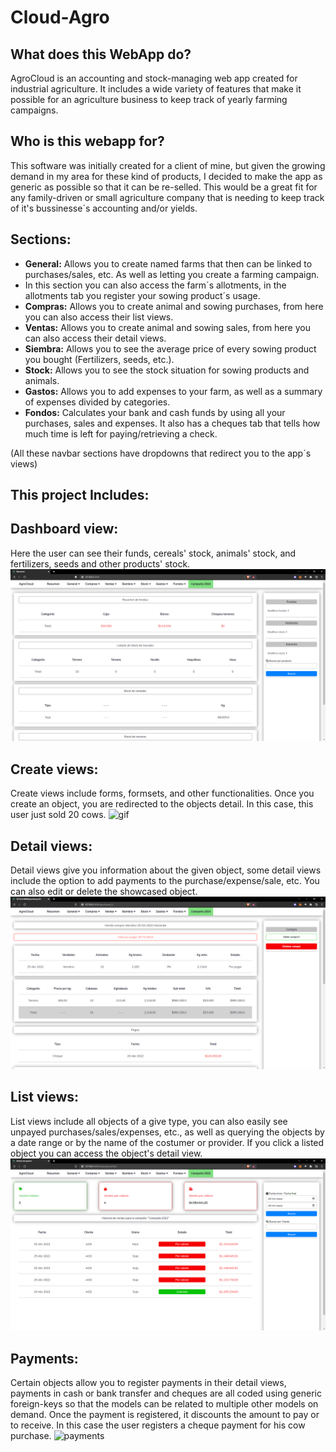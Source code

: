 # Cloud-Agro
## What does this WebApp do?
AgroCloud is an accounting and stock-managing web app created for industrial agriculture. It includes a wide variety of features that make it possible for an agriculture business to keep track of yearly farming campaigns. 

## Who is this webapp for?
This software was initially created for a client of mine, but given the growing demand in my area for these kind of products, I decided to make the app as generic as possible so that it can be re-selled. This would be a great fit for any family-driven or small agriculture company that is needing to keep track of it's bussinesse´s accounting and/or yields.

## Sections:
* **General:** Allows you to create named farms that then can be linked to purchases/sales, etc. As well as letting you create a farming campaign. 
*  In this section you can also access the farm´s allotments, in the allotments tab you register your sowing product´s usage.
*  **Compras:** Allows you to create animal and sowing purchases, from here you can also access their list views. 
*  **Ventas:** Allows you to create animal and sowing sales, from here you can also access their detail views. 
*  **Siembra:** Allows you to see the average price of every sowing product you bought (Fertilizers, seeds, etc.).
*  **Stock:** Allows you to see the stock situation for sowing products and animals.
*  **Gastos:** Allows you to add expenses to your farm, as well as a summary of expenses divided by categories. 
*  **Fondos:** Calculates your bank and cash funds by using all your purchases, sales and expenses. It also has a cheques tab that tells how much time is left for paying/retrieving a check. 

(All these navbar sections have dropdowns that redirect you to the app´s views)
## 

## This project Includes:

## Dashboard view:
Here the user can see their funds, cereals' stock, animals' stock, and fertilizers, seeds and other products' stock.
![dashboard](resumen.png)

## Create views:
Create views include forms, formsets, and other functionalities. Once you create an object, you are redirected to the objects detail. In this case, this user just sold 20 cows.
![gif](create_sale.gif)

## Detail views:
Detail views give you information about the given object, some detail views include the option to add payments to the purchase/expense/sale, etc. You can also edit or delete the showcased object.
![detail_view](detail_view2.png)

## List views:
List views include all objects of a give type, you can also easily see unpayed purchases/sales/expenses, etc., as well as querying the objects by a date range or by the name of the costumer or provider. If you click a listed object you can access the object's detail view.
![list_view](list_view.png)

## Payments:
Certain objects allow you to register payments in their detail views, payments in cash or bank transfer and cheques are all coded using generic foreign-keys so that the models can be related to multiple other models on demand. Once the payment is registered, it discounts the amount to pay or to receive. In this case the user registers a cheque payment for his cow purchase.
![payments](payments2.gif)



